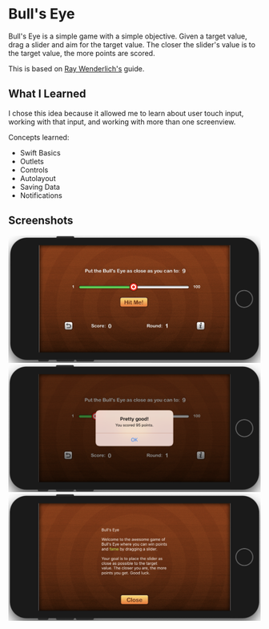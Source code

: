 # Bull's Eye
Bull's Eye is a simple game with a simple objective. Given a target value, drag a slider and aim for the target value. 
The closer the slider's value is to the target value, the more points are scored.

This is based on <a href="https://www.raywenderlich.com/5993-your-first-ios-app">Ray Wenderlich's</a> guide.

## What I Learned
I chose this idea because it allowed me to learn about user touch input, working with that input, and working with more than one screenview.

Concepts learned:
* Swift Basics
* Outlets
* Controls
* Autolayout
* Saving Data
* Notifications

## Screenshots
<img src="img/bullseye-ss01.png" alt="Screenshot 01" width="750">
<img src="img/bullseye-ss02.png" alt="Screenshot 02" width="750">
<img src="img/bullseye-ss03.png" alt="Screenshot 03" width="750">
